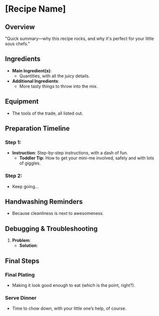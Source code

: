 # [Recipe Name]

## Overview
"Quick summary—why this recipe rocks, and why it's perfect for your little sous chefs."

## Ingredients
- **Main Ingredient(s)**: 
  - Quantities, with all the juicy details.
- **Additional Ingredients**:
  - More tasty things to throw into the mix.

## Equipment
- The tools of the trade, all listed out.

## Preparation Timeline

### Step 1: 
- **Instruction**: Step-by-step instructions, with a dash of fun.
  - **Toddler Tip**: How to get your mini-me involved, safely and with lots of giggles.

### Step 2: 
- Keep going... 

## Handwashing Reminders
- Because cleanliness is next to awesomeness.

## Debugging & Troubleshooting
1. **Problem**:
   - **Solution**: 

## Final Steps

### Final Plating
- Making it look good enough to eat (which is the point, right?).

### Serve Dinner
- Time to chow down, with your little one’s help, of course.
